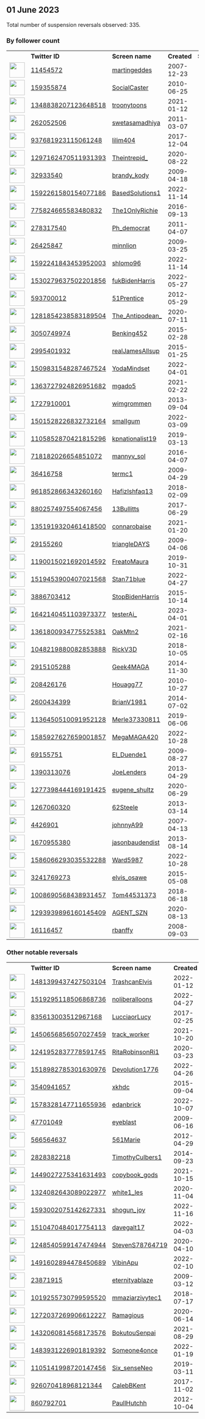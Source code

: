 
## 01 June 2023
Total number of suspension reversals observed: 335.

### By follower count
<table><tr><th></th><th align="left">Twitter ID</th><th align="left">Screen name</th>
<th align="left">Created</th><th align="left">Status</th><th align="left">Suspended</th><th align="left">Followers</th>
<tr><td><a href="https://pbs.twimg.com/profile_images/1176975324933963776/eazJceK7_normal.png"><img src="https://pbs.twimg.com/profile_images/1176975324933963776/eazJceK7_normal.png" width="40px" height="40px" align="center"/></a></td><td><a href="https://twitter.com/intent/user?user_id=11454572">11454572</a></td><td><a href="https://twitter.com/martingeddes">martingeddes</a></td><td>2007-12-23</td><td align="center"></td><td></td><td>160941</td></tr>
<tr><td><a href="https://pbs.twimg.com/profile_images/441735386734157824/kk9-RtaK_normal.jpeg"><img src="https://pbs.twimg.com/profile_images/441735386734157824/kk9-RtaK_normal.jpeg" width="40px" height="40px" align="center"/></a></td><td><a href="https://twitter.com/intent/user?user_id=159355874">159355874</a></td><td><a href="https://twitter.com/SocialCaster">SocialCaster</a></td><td>2010-06-25</td><td align="center"></td><td>2023-01-24</td><td>91207</td></tr>
<tr><td><a href="https://pbs.twimg.com/profile_images/1674446257442652161/1C4QlMpy_normal.jpg"><img src="https://pbs.twimg.com/profile_images/1674446257442652161/1C4QlMpy_normal.jpg" width="40px" height="40px" align="center"/></a></td><td><a href="https://twitter.com/intent/user?user_id=1348838207123648518">1348838207123648518</a></td><td><a href="https://twitter.com/troonytoons">troonytoons</a></td><td>2021-01-12</td><td align="center"></td><td>2023-03-19</td><td>62896</td></tr>
<tr><td><a href="https://pbs.twimg.com/profile_images/1649782219291107329/AcdcrKlU_normal.jpg"><img src="https://pbs.twimg.com/profile_images/1649782219291107329/AcdcrKlU_normal.jpg" width="40px" height="40px" align="center"/></a></td><td><a href="https://twitter.com/intent/user?user_id=262052506">262052506</a></td><td><a href="https://twitter.com/swetasamadhiya">swetasamadhiya</a></td><td>2011-03-07</td><td align="center"></td><td></td><td>34878</td></tr>
<tr><td><a href="https://pbs.twimg.com/profile_images/1672587373539123200/P4hS2ho8_normal.jpg"><img src="https://pbs.twimg.com/profile_images/1672587373539123200/P4hS2ho8_normal.jpg" width="40px" height="40px" align="center"/></a></td><td><a href="https://twitter.com/intent/user?user_id=937681923115061248">937681923115061248</a></td><td><a href="https://twitter.com/lilim404">lilim404</a></td><td>2017-12-04</td><td align="center"></td><td>2023-04-26</td><td>34327</td></tr>
<tr><td><a href="https://pbs.twimg.com/profile_images/1329265390162124801/4wY6mBrh_normal.jpg"><img src="https://pbs.twimg.com/profile_images/1329265390162124801/4wY6mBrh_normal.jpg" width="40px" height="40px" align="center"/></a></td><td><a href="https://twitter.com/intent/user?user_id=1297162470511931393">1297162470511931393</a></td><td><a href="https://twitter.com/Theintrepid_">Theintrepid_</a></td><td>2020-08-22</td><td align="center"></td><td></td><td>32979</td></tr>
<tr><td><a href="https://pbs.twimg.com/profile_images/1312514658922688513/8u58laqR_normal.jpg"><img src="https://pbs.twimg.com/profile_images/1312514658922688513/8u58laqR_normal.jpg" width="40px" height="40px" align="center"/></a></td><td><a href="https://twitter.com/intent/user?user_id=32933540">32933540</a></td><td><a href="https://twitter.com/brandy_kody">brandy_kody</a></td><td>2009-04-18</td><td align="center"></td><td>2022-09-09</td><td>30943</td></tr>
<tr><td><a href="https://pbs.twimg.com/profile_images/1665555269957439489/UchfkneE_normal.jpg"><img src="https://pbs.twimg.com/profile_images/1665555269957439489/UchfkneE_normal.jpg" width="40px" height="40px" align="center"/></a></td><td><a href="https://twitter.com/intent/user?user_id=1592261580154077186">1592261580154077186</a></td><td><a href="https://twitter.com/BasedSolutions1">BasedSolutions1</a></td><td>2022-11-14</td><td align="center"></td><td>2023-05-29</td><td>27620</td></tr>
<tr><td><a href="https://pbs.twimg.com/profile_images/1176145373095714818/YttE1uPH_normal.jpg"><img src="https://pbs.twimg.com/profile_images/1176145373095714818/YttE1uPH_normal.jpg" width="40px" height="40px" align="center"/></a></td><td><a href="https://twitter.com/intent/user?user_id=775824665583480832">775824665583480832</a></td><td><a href="https://twitter.com/The1OnlyRichie">The1OnlyRichie</a></td><td>2016-09-13</td><td align="center"></td><td>2022-09-29</td><td>25833</td></tr>
<tr><td><a href="https://pbs.twimg.com/profile_images/1670643519784886273/KotLrmDk_normal.jpg"><img src="https://pbs.twimg.com/profile_images/1670643519784886273/KotLrmDk_normal.jpg" width="40px" height="40px" align="center"/></a></td><td><a href="https://twitter.com/intent/user?user_id=278317540">278317540</a></td><td><a href="https://twitter.com/Ph_democrat">Ph_democrat</a></td><td>2011-04-07</td><td align="center"></td><td></td><td>23306</td></tr>
<tr><td><a href="https://pbs.twimg.com/profile_images/1669034636767289347/ioIPb0r0_normal.jpg"><img src="https://pbs.twimg.com/profile_images/1669034636767289347/ioIPb0r0_normal.jpg" width="40px" height="40px" align="center"/></a></td><td><a href="https://twitter.com/intent/user?user_id=26425847">26425847</a></td><td><a href="https://twitter.com/minnlion">minnlion</a></td><td>2009-03-25</td><td align="center"></td><td></td><td>22674</td></tr>
<tr><td><a href="https://pbs.twimg.com/profile_images/1674429398915895298/6AhzEexX_normal.png"><img src="https://pbs.twimg.com/profile_images/1674429398915895298/6AhzEexX_normal.png" width="40px" height="40px" align="center"/></a></td><td><a href="https://twitter.com/intent/user?user_id=1592241843453952003">1592241843453952003</a></td><td><a href="https://twitter.com/shlomo96">shlomo96</a></td><td>2022-11-14</td><td align="center"></td><td>2023-05-28</td><td>19562</td></tr>
<tr><td><a href="https://pbs.twimg.com/profile_images/1530426982831300609/L0gadUjR_normal.jpg"><img src="https://pbs.twimg.com/profile_images/1530426982831300609/L0gadUjR_normal.jpg" width="40px" height="40px" align="center"/></a></td><td><a href="https://twitter.com/intent/user?user_id=1530279637502201856">1530279637502201856</a></td><td><a href="https://twitter.com/fukBidenHarris">fukBidenHarris</a></td><td>2022-05-27</td><td align="center"></td><td>2023-05-31</td><td>18695</td></tr>
<tr><td><a href="https://pbs.twimg.com/profile_images/1519183989298372608/8E4AQneY_normal.jpg"><img src="https://pbs.twimg.com/profile_images/1519183989298372608/8E4AQneY_normal.jpg" width="40px" height="40px" align="center"/></a></td><td><a href="https://twitter.com/intent/user?user_id=593700012">593700012</a></td><td><a href="https://twitter.com/51Prentice">51Prentice</a></td><td>2012-05-29</td><td align="center"></td><td>2023-01-06</td><td>16890</td></tr>
<tr><td><a href="https://pbs.twimg.com/profile_images/1605707379534102528/zaMAnQVG_normal.jpg"><img src="https://pbs.twimg.com/profile_images/1605707379534102528/zaMAnQVG_normal.jpg" width="40px" height="40px" align="center"/></a></td><td><a href="https://twitter.com/intent/user?user_id=1281854238583189504">1281854238583189504</a></td><td><a href="https://twitter.com/The_Antipodean_">The_Antipodean_</a></td><td>2020-07-11</td><td align="center"></td><td>2023-04-04</td><td>15266</td></tr>
<tr><td><a href="https://pbs.twimg.com/profile_images/1161537940020965376/eNdwQa8E_normal.jpg"><img src="https://pbs.twimg.com/profile_images/1161537940020965376/eNdwQa8E_normal.jpg" width="40px" height="40px" align="center"/></a></td><td><a href="https://twitter.com/intent/user?user_id=3050749974">3050749974</a></td><td><a href="https://twitter.com/Benking452">Benking452</a></td><td>2015-02-28</td><td align="center"></td><td>2022-12-14</td><td>15169</td></tr>
<tr><td><a href="https://pbs.twimg.com/profile_images/943812143014600704/k2x1fB9b_normal.jpg"><img src="https://pbs.twimg.com/profile_images/943812143014600704/k2x1fB9b_normal.jpg" width="40px" height="40px" align="center"/></a></td><td><a href="https://twitter.com/intent/user?user_id=2995401932">2995401932</a></td><td><a href="https://twitter.com/realJamesAllsup">realJamesAllsup</a></td><td>2015-01-25</td><td align="center">👋</td><td></td><td>12854</td></tr>
<tr><td><a href="https://pbs.twimg.com/profile_images/1509831812578947077/eMko94_Y_normal.jpg"><img src="https://pbs.twimg.com/profile_images/1509831812578947077/eMko94_Y_normal.jpg" width="40px" height="40px" align="center"/></a></td><td><a href="https://twitter.com/intent/user?user_id=1509831548287467524">1509831548287467524</a></td><td><a href="https://twitter.com/YodaMindset">YodaMindset</a></td><td>2022-04-01</td><td align="center"></td><td>2022-06-05</td><td>11969</td></tr>
<tr><td><a href="https://pbs.twimg.com/profile_images/1599347644874346497/RWuIvx4e_normal.jpg"><img src="https://pbs.twimg.com/profile_images/1599347644874346497/RWuIvx4e_normal.jpg" width="40px" height="40px" align="center"/></a></td><td><a href="https://twitter.com/intent/user?user_id=1363727924826951682">1363727924826951682</a></td><td><a href="https://twitter.com/mgado5">mgado5</a></td><td>2021-02-22</td><td align="center">🚫</td><td>2023-05-17</td><td>11888</td></tr>
<tr><td><a href="https://pbs.twimg.com/profile_images/1499065831698878472/M3h1aoJG_normal.jpg"><img src="https://pbs.twimg.com/profile_images/1499065831698878472/M3h1aoJG_normal.jpg" width="40px" height="40px" align="center"/></a></td><td><a href="https://twitter.com/intent/user?user_id=1727910001">1727910001</a></td><td><a href="https://twitter.com/wimgrommen">wimgrommen</a></td><td>2013-09-04</td><td align="center"></td><td>2023-05-30</td><td>11253</td></tr>
<tr><td><a href="https://pbs.twimg.com/profile_images/1525631651623075840/Az5haZLP_normal.jpg"><img src="https://pbs.twimg.com/profile_images/1525631651623075840/Az5haZLP_normal.jpg" width="40px" height="40px" align="center"/></a></td><td><a href="https://twitter.com/intent/user?user_id=1501528226832732164">1501528226832732164</a></td><td><a href="https://twitter.com/smaIIgum">smaIIgum</a></td><td>2022-03-09</td><td align="center">🔒</td><td>2022-05-27</td><td>10047</td></tr>
<tr><td><a href="https://pbs.twimg.com/profile_images/1252680575904858114/qAk3CN3U_normal.jpg"><img src="https://pbs.twimg.com/profile_images/1252680575904858114/qAk3CN3U_normal.jpg" width="40px" height="40px" align="center"/></a></td><td><a href="https://twitter.com/intent/user?user_id=1105852870421815296">1105852870421815296</a></td><td><a href="https://twitter.com/kpnationalist19">kpnationalist19</a></td><td>2019-03-13</td><td align="center"></td><td>2022-04-23</td><td>9857</td></tr>
<tr><td><a href="https://pbs.twimg.com/profile_images/1673795804857880576/_qc26S8P_normal.jpg"><img src="https://pbs.twimg.com/profile_images/1673795804857880576/_qc26S8P_normal.jpg" width="40px" height="40px" align="center"/></a></td><td><a href="https://twitter.com/intent/user?user_id=718182026654851072">718182026654851072</a></td><td><a href="https://twitter.com/mannyv_sol">mannyv_sol</a></td><td>2016-04-07</td><td align="center"></td><td>2023-05-20</td><td>9524</td></tr>
<tr><td><a href="https://pbs.twimg.com/profile_images/1270526043514982405/iemrGLHv_normal.jpg"><img src="https://pbs.twimg.com/profile_images/1270526043514982405/iemrGLHv_normal.jpg" width="40px" height="40px" align="center"/></a></td><td><a href="https://twitter.com/intent/user?user_id=36416758">36416758</a></td><td><a href="https://twitter.com/termc1">termc1</a></td><td>2009-04-29</td><td align="center"></td><td>2023-01-23</td><td>9506</td></tr>
<tr><td><a href="https://pbs.twimg.com/profile_images/1673646033413218307/WWWJfwC5_normal.jpg"><img src="https://pbs.twimg.com/profile_images/1673646033413218307/WWWJfwC5_normal.jpg" width="40px" height="40px" align="center"/></a></td><td><a href="https://twitter.com/intent/user?user_id=961852866343260160">961852866343260160</a></td><td><a href="https://twitter.com/HafizIshfaq13">HafizIshfaq13</a></td><td>2018-02-09</td><td align="center"></td><td>2023-05-25</td><td>7214</td></tr>
<tr><td><a href="https://pbs.twimg.com/profile_images/1324554923007045633/AZdx8qTz_normal.jpg"><img src="https://pbs.twimg.com/profile_images/1324554923007045633/AZdx8qTz_normal.jpg" width="40px" height="40px" align="center"/></a></td><td><a href="https://twitter.com/intent/user?user_id=880257497554067456">880257497554067456</a></td><td><a href="https://twitter.com/13Bullitts">13Bullitts</a></td><td>2017-06-29</td><td align="center"></td><td>2022-05-05</td><td>7169</td></tr>
<tr><td><a href="https://pbs.twimg.com/profile_images/1658907423963324419/6ufi9VyT_normal.jpg"><img src="https://pbs.twimg.com/profile_images/1658907423963324419/6ufi9VyT_normal.jpg" width="40px" height="40px" align="center"/></a></td><td><a href="https://twitter.com/intent/user?user_id=1351919320461418500">1351919320461418500</a></td><td><a href="https://twitter.com/connarobaise">connarobaise</a></td><td>2021-01-20</td><td align="center"></td><td></td><td>6452</td></tr>
<tr><td><a href="https://pbs.twimg.com/profile_images/1399668721354874884/xVBo1Xpt_normal.png"><img src="https://pbs.twimg.com/profile_images/1399668721354874884/xVBo1Xpt_normal.png" width="40px" height="40px" align="center"/></a></td><td><a href="https://twitter.com/intent/user?user_id=29155260">29155260</a></td><td><a href="https://twitter.com/triangleDAYS">triangleDAYS</a></td><td>2009-04-06</td><td align="center"></td><td>2022-11-28</td><td>6012</td></tr>
<tr><td><a href="https://pbs.twimg.com/profile_images/1190036876633227264/jBMWo64v_normal.jpg"><img src="https://pbs.twimg.com/profile_images/1190036876633227264/jBMWo64v_normal.jpg" width="40px" height="40px" align="center"/></a></td><td><a href="https://twitter.com/intent/user?user_id=1190015021692014592">1190015021692014592</a></td><td><a href="https://twitter.com/FreatoMaura">FreatoMaura</a></td><td>2019-10-31</td><td align="center"></td><td></td><td>5650</td></tr>
<tr><td><a href="https://pbs.twimg.com/profile_images/1606390709174603808/7nMs-2rI_normal.jpg"><img src="https://pbs.twimg.com/profile_images/1606390709174603808/7nMs-2rI_normal.jpg" width="40px" height="40px" align="center"/></a></td><td><a href="https://twitter.com/intent/user?user_id=1519453900407021568">1519453900407021568</a></td><td><a href="https://twitter.com/Stan71blue">Stan71blue</a></td><td>2022-04-27</td><td align="center"></td><td>2023-05-25</td><td>5442</td></tr>
<tr><td><a href="https://pbs.twimg.com/profile_images/1347436484840747008/7zRyTS3-_normal.jpg"><img src="https://pbs.twimg.com/profile_images/1347436484840747008/7zRyTS3-_normal.jpg" width="40px" height="40px" align="center"/></a></td><td><a href="https://twitter.com/intent/user?user_id=3886703412">3886703412</a></td><td><a href="https://twitter.com/StopBidenHarris">StopBidenHarris</a></td><td>2015-10-14</td><td align="center"></td><td></td><td>5353</td></tr>
<tr><td><a href="https://pbs.twimg.com/profile_images/1642143695914020865/at77I3JK_normal.jpg"><img src="https://pbs.twimg.com/profile_images/1642143695914020865/at77I3JK_normal.jpg" width="40px" height="40px" align="center"/></a></td><td><a href="https://twitter.com/intent/user?user_id=1642140451103973377">1642140451103973377</a></td><td><a href="https://twitter.com/testerAi_">testerAi_</a></td><td>2023-04-01</td><td align="center"></td><td>2023-05-28</td><td>4452</td></tr>
<tr><td><a href="https://pbs.twimg.com/profile_images/1598488683992285184/Xd_T_4iD_normal.jpg"><img src="https://pbs.twimg.com/profile_images/1598488683992285184/Xd_T_4iD_normal.jpg" width="40px" height="40px" align="center"/></a></td><td><a href="https://twitter.com/intent/user?user_id=1361800934775525381">1361800934775525381</a></td><td><a href="https://twitter.com/OakMtn2">OakMtn2</a></td><td>2021-02-16</td><td align="center"></td><td>2023-05-28</td><td>4223</td></tr>
<tr><td><a href="https://pbs.twimg.com/profile_images/1575904101044346880/J0k41ORf_normal.jpg"><img src="https://pbs.twimg.com/profile_images/1575904101044346880/J0k41ORf_normal.jpg" width="40px" height="40px" align="center"/></a></td><td><a href="https://twitter.com/intent/user?user_id=1048219880082853888">1048219880082853888</a></td><td><a href="https://twitter.com/RickV3D">RickV3D</a></td><td>2018-10-05</td><td align="center"></td><td>2022-10-07</td><td>4210</td></tr>
<tr><td><a href="https://pbs.twimg.com/profile_images/1147676392768720896/6miILMDI_normal.png"><img src="https://pbs.twimg.com/profile_images/1147676392768720896/6miILMDI_normal.png" width="40px" height="40px" align="center"/></a></td><td><a href="https://twitter.com/intent/user?user_id=2915105288">2915105288</a></td><td><a href="https://twitter.com/Geek4MAGA">Geek4MAGA</a></td><td>2014-11-30</td><td align="center"></td><td>2023-05-29</td><td>4197</td></tr>
<tr><td><a href="https://pbs.twimg.com/profile_images/1242820856042094592/-48Hvy4o_normal.jpg"><img src="https://pbs.twimg.com/profile_images/1242820856042094592/-48Hvy4o_normal.jpg" width="40px" height="40px" align="center"/></a></td><td><a href="https://twitter.com/intent/user?user_id=208426176">208426176</a></td><td><a href="https://twitter.com/Houagg77">Houagg77</a></td><td>2010-10-27</td><td align="center"></td><td>2023-05-25</td><td>3822</td></tr>
<tr><td><a href="https://pbs.twimg.com/profile_images/909590760479014913/uE-eck-5_normal.jpg"><img src="https://pbs.twimg.com/profile_images/909590760479014913/uE-eck-5_normal.jpg" width="40px" height="40px" align="center"/></a></td><td><a href="https://twitter.com/intent/user?user_id=2600434399">2600434399</a></td><td><a href="https://twitter.com/BrianV1981">BrianV1981</a></td><td>2014-07-02</td><td align="center"></td><td>2022-11-26</td><td>3748</td></tr>
<tr><td><a href="https://abs.twimg.com/sticky/default_profile_images/default_profile_normal.png"><img src="https://abs.twimg.com/sticky/default_profile_images/default_profile_normal.png" width="40px" height="40px" align="center"/></a></td><td><a href="https://twitter.com/intent/user?user_id=1136450510091952128">1136450510091952128</a></td><td><a href="https://twitter.com/Merle37330811">Merle37330811</a></td><td>2019-06-06</td><td align="center"></td><td>2023-05-29</td><td>3534</td></tr>
<tr><td><a href="https://pbs.twimg.com/profile_images/1662456738136637441/iKkC7rxk_normal.jpg"><img src="https://pbs.twimg.com/profile_images/1662456738136637441/iKkC7rxk_normal.jpg" width="40px" height="40px" align="center"/></a></td><td><a href="https://twitter.com/intent/user?user_id=1585927627659001857">1585927627659001857</a></td><td><a href="https://twitter.com/MegaMAGA420">MegaMAGA420</a></td><td>2022-10-28</td><td align="center">🚫</td><td>2023-05-25</td><td>3500</td></tr>
<tr><td><a href="https://pbs.twimg.com/profile_images/463910174/watcher_normal.jpg"><img src="https://pbs.twimg.com/profile_images/463910174/watcher_normal.jpg" width="40px" height="40px" align="center"/></a></td><td><a href="https://twitter.com/intent/user?user_id=69155751">69155751</a></td><td><a href="https://twitter.com/El_Duende1">El_Duende1</a></td><td>2009-08-27</td><td align="center"></td><td>2023-01-03</td><td>3426</td></tr>
<tr><td><a href="https://pbs.twimg.com/profile_images/824266806395289600/HPQk6hRp_normal.jpg"><img src="https://pbs.twimg.com/profile_images/824266806395289600/HPQk6hRp_normal.jpg" width="40px" height="40px" align="center"/></a></td><td><a href="https://twitter.com/intent/user?user_id=1390313076">1390313076</a></td><td><a href="https://twitter.com/JoeLenders">JoeLenders</a></td><td>2013-04-29</td><td align="center"></td><td></td><td>3387</td></tr>
<tr><td><a href="https://pbs.twimg.com/profile_images/1593769479758045184/ahhMBRUb_normal.jpg"><img src="https://pbs.twimg.com/profile_images/1593769479758045184/ahhMBRUb_normal.jpg" width="40px" height="40px" align="center"/></a></td><td><a href="https://twitter.com/intent/user?user_id=1277398444169191425">1277398444169191425</a></td><td><a href="https://twitter.com/eugene_shultz">eugene_shultz</a></td><td>2020-06-29</td><td align="center"></td><td>2023-05-24</td><td>3364</td></tr>
<tr><td><a href="https://pbs.twimg.com/profile_images/802265160371044352/jThhY2Jn_normal.jpg"><img src="https://pbs.twimg.com/profile_images/802265160371044352/jThhY2Jn_normal.jpg" width="40px" height="40px" align="center"/></a></td><td><a href="https://twitter.com/intent/user?user_id=1267060320">1267060320</a></td><td><a href="https://twitter.com/62Steele">62Steele</a></td><td>2013-03-14</td><td align="center"></td><td>2023-01-08</td><td>3336</td></tr>
<tr><td><a href="https://pbs.twimg.com/profile_images/1336646854801494016/mHLajsYh_normal.jpg"><img src="https://pbs.twimg.com/profile_images/1336646854801494016/mHLajsYh_normal.jpg" width="40px" height="40px" align="center"/></a></td><td><a href="https://twitter.com/intent/user?user_id=4426901">4426901</a></td><td><a href="https://twitter.com/johnnyA99">johnnyA99</a></td><td>2007-04-13</td><td align="center"></td><td>2023-05-28</td><td>3302</td></tr>
<tr><td><a href="https://pbs.twimg.com/profile_images/1187447696241627137/L3Gqhfwr_normal.jpg"><img src="https://pbs.twimg.com/profile_images/1187447696241627137/L3Gqhfwr_normal.jpg" width="40px" height="40px" align="center"/></a></td><td><a href="https://twitter.com/intent/user?user_id=1670955380">1670955380</a></td><td><a href="https://twitter.com/jasonbaudendist">jasonbaudendist</a></td><td>2013-08-14</td><td align="center"></td><td></td><td>3229</td></tr>
<tr><td><a href="https://pbs.twimg.com/profile_images/1586067172459417600/Bhb0Kq3w_normal.jpg"><img src="https://pbs.twimg.com/profile_images/1586067172459417600/Bhb0Kq3w_normal.jpg" width="40px" height="40px" align="center"/></a></td><td><a href="https://twitter.com/intent/user?user_id=1586066293035532288">1586066293035532288</a></td><td><a href="https://twitter.com/Ward5987">Ward5987</a></td><td>2022-10-28</td><td align="center">🚫</td><td>2023-05-28</td><td>3146</td></tr>
<tr><td><a href="https://pbs.twimg.com/profile_images/1673323662437433345/oTQIVCSJ_normal.jpg"><img src="https://pbs.twimg.com/profile_images/1673323662437433345/oTQIVCSJ_normal.jpg" width="40px" height="40px" align="center"/></a></td><td><a href="https://twitter.com/intent/user?user_id=3241769273">3241769273</a></td><td><a href="https://twitter.com/elvis_osawe">elvis_osawe</a></td><td>2015-05-08</td><td align="center"></td><td>2022-06-05</td><td>3143</td></tr>
<tr><td><a href="https://pbs.twimg.com/profile_images/1299473779236708355/2aEUM_wp_normal.jpg"><img src="https://pbs.twimg.com/profile_images/1299473779236708355/2aEUM_wp_normal.jpg" width="40px" height="40px" align="center"/></a></td><td><a href="https://twitter.com/intent/user?user_id=1008690568438931457">1008690568438931457</a></td><td><a href="https://twitter.com/Tom44531373">Tom44531373</a></td><td>2018-06-18</td><td align="center"></td><td></td><td>2843</td></tr>
<tr><td><a href="https://pbs.twimg.com/profile_images/1633383680499646464/5xgcBMql_normal.jpg"><img src="https://pbs.twimg.com/profile_images/1633383680499646464/5xgcBMql_normal.jpg" width="40px" height="40px" align="center"/></a></td><td><a href="https://twitter.com/intent/user?user_id=1293939896160145409">1293939896160145409</a></td><td><a href="https://twitter.com/AGENT_SZN">AGENT_SZN</a></td><td>2020-08-13</td><td align="center"></td><td></td><td>2833</td></tr>
<tr><td><a href="https://pbs.twimg.com/profile_images/601426761323261952/an95FUut_normal.jpg"><img src="https://pbs.twimg.com/profile_images/601426761323261952/an95FUut_normal.jpg" width="40px" height="40px" align="center"/></a></td><td><a href="https://twitter.com/intent/user?user_id=16116457">16116457</a></td><td><a href="https://twitter.com/rbanffy">rbanffy</a></td><td>2008-09-03</td><td align="center"></td><td></td><td>2641</td></tr>
</table>

### Other notable reversals
<table><tr><th></th><th align="left">Twitter ID</th><th align="left">Screen name</th>
<th align="left">Created</th><th align="left">Status</th><th align="left">Suspended</th><th align="left">Followers</th>
<tr><td><a href="https://pbs.twimg.com/profile_images/1481526579725357056/ZBsAcHfo_normal.jpg"><img src="https://pbs.twimg.com/profile_images/1481526579725357056/ZBsAcHfo_normal.jpg" width="40px" height="40px" align="center"/></a></td><td><a href="https://twitter.com/intent/user?user_id=1481399437427503104">1481399437427503104</a></td><td><a href="https://twitter.com/TrashcanElvis">TrashcanElvis</a></td><td>2022-01-12</td><td align="center"></td><td>2022-07-23</td><td>398</td></tr>
<tr><td><a href="https://pbs.twimg.com/profile_images/1537797125265887234/BBZcB7w5_normal.jpg"><img src="https://pbs.twimg.com/profile_images/1537797125265887234/BBZcB7w5_normal.jpg" width="40px" height="40px" align="center"/></a></td><td><a href="https://twitter.com/intent/user?user_id=1519295118506868736">1519295118506868736</a></td><td><a href="https://twitter.com/noliberalloons">noliberalloons</a></td><td>2022-04-27</td><td align="center"></td><td>2023-01-02</td><td>2313</td></tr>
<tr><td><a href="https://pbs.twimg.com/profile_images/1423279763112685574/zLwQZ0iz_normal.jpg"><img src="https://pbs.twimg.com/profile_images/1423279763112685574/zLwQZ0iz_normal.jpg" width="40px" height="40px" align="center"/></a></td><td><a href="https://twitter.com/intent/user?user_id=835613003512967168">835613003512967168</a></td><td><a href="https://twitter.com/LucciaorLucy">LucciaorLucy</a></td><td>2017-02-25</td><td align="center"></td><td>2023-01-08</td><td>854</td></tr>
<tr><td><a href="https://pbs.twimg.com/profile_images/1554282615762407425/5RN-HSbc_normal.jpg"><img src="https://pbs.twimg.com/profile_images/1554282615762407425/5RN-HSbc_normal.jpg" width="40px" height="40px" align="center"/></a></td><td><a href="https://twitter.com/intent/user?user_id=1450656856507027459">1450656856507027459</a></td><td><a href="https://twitter.com/track_worker">track_worker</a></td><td>2021-10-20</td><td align="center"></td><td>2023-05-28</td><td>2011</td></tr>
<tr><td><a href="https://pbs.twimg.com/profile_images/1313373686037004288/LiAqKJyf_normal.jpg"><img src="https://pbs.twimg.com/profile_images/1313373686037004288/LiAqKJyf_normal.jpg" width="40px" height="40px" align="center"/></a></td><td><a href="https://twitter.com/intent/user?user_id=1241952837778591745">1241952837778591745</a></td><td><a href="https://twitter.com/RitaRobinsonRi1">RitaRobinsonRi1</a></td><td>2020-03-23</td><td align="center"></td><td>2023-01-05</td><td>842</td></tr>
<tr><td><a href="https://pbs.twimg.com/profile_images/1524950955262885890/AVQoF0ze_normal.jpg"><img src="https://pbs.twimg.com/profile_images/1524950955262885890/AVQoF0ze_normal.jpg" width="40px" height="40px" align="center"/></a></td><td><a href="https://twitter.com/intent/user?user_id=1518982785301630976">1518982785301630976</a></td><td><a href="https://twitter.com/Devolution1776">Devolution1776</a></td><td>2022-04-26</td><td align="center"></td><td>2023-05-29</td><td>823</td></tr>
<tr><td><a href="https://pbs.twimg.com/profile_images/1583534623233015809/-qyESszF_normal.jpg"><img src="https://pbs.twimg.com/profile_images/1583534623233015809/-qyESszF_normal.jpg" width="40px" height="40px" align="center"/></a></td><td><a href="https://twitter.com/intent/user?user_id=3540941657">3540941657</a></td><td><a href="https://twitter.com/xkhdc">xkhdc</a></td><td>2015-09-04</td><td align="center"></td><td>2023-05-28</td><td>1190</td></tr>
<tr><td><a href="https://pbs.twimg.com/profile_images/1611459973158162432/0j_M_Id__normal.jpg"><img src="https://pbs.twimg.com/profile_images/1611459973158162432/0j_M_Id__normal.jpg" width="40px" height="40px" align="center"/></a></td><td><a href="https://twitter.com/intent/user?user_id=1578328147711655936">1578328147711655936</a></td><td><a href="https://twitter.com/edanbrick">edanbrick</a></td><td>2022-10-07</td><td align="center"></td><td>2023-01-06</td><td>1277</td></tr>
<tr><td><a href="https://pbs.twimg.com/profile_images/1213475659890200577/PVkOEjqf_normal.jpg"><img src="https://pbs.twimg.com/profile_images/1213475659890200577/PVkOEjqf_normal.jpg" width="40px" height="40px" align="center"/></a></td><td><a href="https://twitter.com/intent/user?user_id=47701049">47701049</a></td><td><a href="https://twitter.com/eyeblast">eyeblast</a></td><td>2009-06-16</td><td align="center"></td><td>2023-01-03</td><td>293</td></tr>
<tr><td><a href="https://pbs.twimg.com/profile_images/1581936869289463815/WyLbw30O_normal.jpg"><img src="https://pbs.twimg.com/profile_images/1581936869289463815/WyLbw30O_normal.jpg" width="40px" height="40px" align="center"/></a></td><td><a href="https://twitter.com/intent/user?user_id=566564637">566564637</a></td><td><a href="https://twitter.com/561Marie">561Marie</a></td><td>2012-04-29</td><td align="center">🔒</td><td>2022-12-07</td><td>1708</td></tr>
<tr><td><a href="https://pbs.twimg.com/profile_images/568162455746912256/KFQrTHju_normal.jpeg"><img src="https://pbs.twimg.com/profile_images/568162455746912256/KFQrTHju_normal.jpeg" width="40px" height="40px" align="center"/></a></td><td><a href="https://twitter.com/intent/user?user_id=2828382218">2828382218</a></td><td><a href="https://twitter.com/TimothyCulbers1">TimothyCulbers1</a></td><td>2014-09-23</td><td align="center"></td><td>2023-05-28</td><td>577</td></tr>
<tr><td><a href="https://pbs.twimg.com/profile_images/1449034499497549828/nwY5vEMN_normal.jpg"><img src="https://pbs.twimg.com/profile_images/1449034499497549828/nwY5vEMN_normal.jpg" width="40px" height="40px" align="center"/></a></td><td><a href="https://twitter.com/intent/user?user_id=1449027275341631493">1449027275341631493</a></td><td><a href="https://twitter.com/copybook_gods">copybook_gods</a></td><td>2021-10-15</td><td align="center"></td><td>2023-05-24</td><td>227</td></tr>
<tr><td><a href="https://pbs.twimg.com/profile_images/1348307196027629568/rUJPMVQF_normal.jpg"><img src="https://pbs.twimg.com/profile_images/1348307196027629568/rUJPMVQF_normal.jpg" width="40px" height="40px" align="center"/></a></td><td><a href="https://twitter.com/intent/user?user_id=1324082643089022977">1324082643089022977</a></td><td><a href="https://twitter.com/white1_les">white1_les</a></td><td>2020-11-04</td><td align="center"></td><td>2023-05-20</td><td>471</td></tr>
<tr><td><a href="https://pbs.twimg.com/profile_images/1597796537442177024/-sKf9jw__normal.jpg"><img src="https://pbs.twimg.com/profile_images/1597796537442177024/-sKf9jw__normal.jpg" width="40px" height="40px" align="center"/></a></td><td><a href="https://twitter.com/intent/user?user_id=1593002075142627331">1593002075142627331</a></td><td><a href="https://twitter.com/shogun_joy">shogun_joy</a></td><td>2022-11-16</td><td align="center"></td><td>2022-12-20</td><td>35</td></tr>
<tr><td><a href="https://pbs.twimg.com/profile_images/1519907921685004289/80i9fxIp_normal.jpg"><img src="https://pbs.twimg.com/profile_images/1519907921685004289/80i9fxIp_normal.jpg" width="40px" height="40px" align="center"/></a></td><td><a href="https://twitter.com/intent/user?user_id=1510470484017754113">1510470484017754113</a></td><td><a href="https://twitter.com/davegalt17">davegalt17</a></td><td>2022-04-03</td><td align="center"></td><td>2023-05-28</td><td>1571</td></tr>
<tr><td><a href="https://pbs.twimg.com/profile_images/1348032807432564740/BfFOkfSp_normal.jpg"><img src="https://pbs.twimg.com/profile_images/1348032807432564740/BfFOkfSp_normal.jpg" width="40px" height="40px" align="center"/></a></td><td><a href="https://twitter.com/intent/user?user_id=1248540599147474944">1248540599147474944</a></td><td><a href="https://twitter.com/StevenS78764719">StevenS78764719</a></td><td>2020-04-10</td><td align="center"></td><td>2023-05-24</td><td>579</td></tr>
<tr><td><a href="https://pbs.twimg.com/profile_images/1586616540287315968/6f9S7S0N_normal.jpg"><img src="https://pbs.twimg.com/profile_images/1586616540287315968/6f9S7S0N_normal.jpg" width="40px" height="40px" align="center"/></a></td><td><a href="https://twitter.com/intent/user?user_id=1491602894478450689">1491602894478450689</a></td><td><a href="https://twitter.com/VibinApu">VibinApu</a></td><td>2022-02-10</td><td align="center"></td><td>2022-11-07</td><td>200</td></tr>
<tr><td><a href="https://pbs.twimg.com/profile_images/1433890761569968129/2Jn2WUpc_normal.jpg"><img src="https://pbs.twimg.com/profile_images/1433890761569968129/2Jn2WUpc_normal.jpg" width="40px" height="40px" align="center"/></a></td><td><a href="https://twitter.com/intent/user?user_id=23871915">23871915</a></td><td><a href="https://twitter.com/eternityablaze">eternityablaze</a></td><td>2009-03-12</td><td align="center"></td><td>2023-05-28</td><td>198</td></tr>
<tr><td><a href="https://pbs.twimg.com/profile_images/1511719272703311877/EGs2czPK_normal.jpg"><img src="https://pbs.twimg.com/profile_images/1511719272703311877/EGs2czPK_normal.jpg" width="40px" height="40px" align="center"/></a></td><td><a href="https://twitter.com/intent/user?user_id=1019255730799595520">1019255730799595520</a></td><td><a href="https://twitter.com/mmaziarzivytec1">mmaziarzivytec1</a></td><td>2018-07-17</td><td align="center"></td><td>2023-02-06</td><td>1152</td></tr>
<tr><td><a href="https://pbs.twimg.com/profile_images/1651625364160905216/xVDBqcCj_normal.jpg"><img src="https://pbs.twimg.com/profile_images/1651625364160905216/xVDBqcCj_normal.jpg" width="40px" height="40px" align="center"/></a></td><td><a href="https://twitter.com/intent/user?user_id=1272037269906612227">1272037269906612227</a></td><td><a href="https://twitter.com/Ramagious">Ramagious</a></td><td>2020-06-14</td><td align="center"></td><td>2023-05-28</td><td>783</td></tr>
<tr><td><a href="https://pbs.twimg.com/profile_images/1669441399111012386/tawoW5Nd_normal.jpg"><img src="https://pbs.twimg.com/profile_images/1669441399111012386/tawoW5Nd_normal.jpg" width="40px" height="40px" align="center"/></a></td><td><a href="https://twitter.com/intent/user?user_id=1432060814568173576">1432060814568173576</a></td><td><a href="https://twitter.com/BokutouSenpai">BokutouSenpai</a></td><td>2021-08-29</td><td align="center"></td><td>2023-04-18</td><td>529</td></tr>
<tr><td><a href="https://pbs.twimg.com/profile_images/1670418401573892097/51p6B4Kc_normal.jpg"><img src="https://pbs.twimg.com/profile_images/1670418401573892097/51p6B4Kc_normal.jpg" width="40px" height="40px" align="center"/></a></td><td><a href="https://twitter.com/intent/user?user_id=1483931226901819392">1483931226901819392</a></td><td><a href="https://twitter.com/Someone4once">Someone4once</a></td><td>2022-01-19</td><td align="center"></td><td>2023-05-28</td><td>195</td></tr>
<tr><td><a href="https://pbs.twimg.com/profile_images/1670004900250685441/-DXHEBV3_normal.jpg"><img src="https://pbs.twimg.com/profile_images/1670004900250685441/-DXHEBV3_normal.jpg" width="40px" height="40px" align="center"/></a></td><td><a href="https://twitter.com/intent/user?user_id=1105141998720147456">1105141998720147456</a></td><td><a href="https://twitter.com/Six_senseNeo">Six_senseNeo</a></td><td>2019-03-11</td><td align="center"></td><td>2023-02-19</td><td>320</td></tr>
<tr><td><a href="https://pbs.twimg.com/profile_images/1636133464041836544/uUC671zA_normal.jpg"><img src="https://pbs.twimg.com/profile_images/1636133464041836544/uUC671zA_normal.jpg" width="40px" height="40px" align="center"/></a></td><td><a href="https://twitter.com/intent/user?user_id=926070418968121344">926070418968121344</a></td><td><a href="https://twitter.com/CalebBKent">CalebBKent</a></td><td>2017-11-02</td><td align="center"></td><td>2023-05-28</td><td>1722</td></tr>
<tr><td><a href="https://pbs.twimg.com/profile_images/1659022183799181312/_LFtwumU_normal.jpg"><img src="https://pbs.twimg.com/profile_images/1659022183799181312/_LFtwumU_normal.jpg" width="40px" height="40px" align="center"/></a></td><td><a href="https://twitter.com/intent/user?user_id=860792701">860792701</a></td><td><a href="https://twitter.com/PaullHutchh">PaullHutchh</a></td><td>2012-10-04</td><td align="center"></td><td>2023-05-28</td><td>1744</td></tr>
</table>

